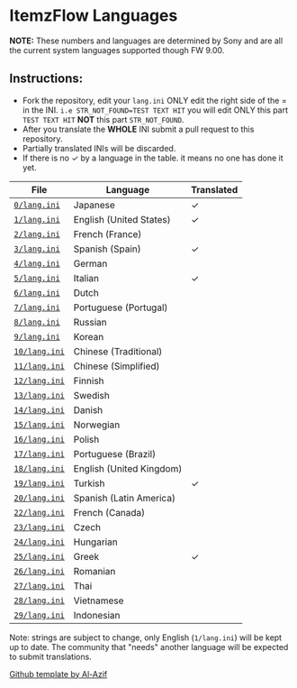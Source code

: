 # ItemzFlow Languages

**NOTE:** These numbers and languages are determined by Sony and are all the current system languages supported though FW 9.00.

## **Instructions:**

- Fork the repository, edit your `lang.ini` ONLY edit the right side of the = in the INI.
`i.e STR_NOT_FOUND=TEST TEXT HIT` you will edit ONLY this part `TEST TEXT HIT` **NOT** this part `STR_NOT_FOUND`.  
- After you translate the **WHOLE** INI submit a pull request to this repository.
- Partially translated INIs will be discarded.
- If there is no ✓ by a language in the table. it means no one has done it yet.

| File                         | Language                 | Translated |
|------------------------------|--------------------------|------------|
| [`0/lang.ini`](0/lang.ini)   | Japanese                 | ✓           |
| [`1/lang.ini`](1/lang.ini)   | English (United States)  | ✓          |
| [`2/lang.ini`](2/lang.ini)   | French (France)          |            |
| [`3/lang.ini`](3/lang.ini)   | Spanish (Spain)          | ✓          |
| [`4/lang.ini`](4/lang.ini)   | German                   |            |
| [`5/lang.ini`](5/lang.ini)   | Italian                  | ✓          |
| [`6/lang.ini`](6/lang.ini)   | Dutch                    |            |
| [`7/lang.ini`](7/lang.ini)   | Portuguese (Portugal)    |            |
| [`8/lang.ini`](8/lang.ini)   | Russian                  |            |
| [`9/lang.ini`](9/lang.ini)   | Korean                   |            |
| [`10/lang.ini`](10/lang.ini) | Chinese (Traditional)    |            |
| [`11/lang.ini`](11/lang.ini) | Chinese (Simplified)     |            |
| [`12/lang.ini`](12/lang.ini) | Finnish                  |            |
| [`13/lang.ini`](13/lang.ini) | Swedish                  |            |
| [`14/lang.ini`](14/lang.ini) | Danish                   |            |
| [`15/lang.ini`](15/lang.ini) | Norwegian                |            |
| [`16/lang.ini`](16/lang.ini) | Polish                   |            |
| [`17/lang.ini`](17/lang.ini) | Portuguese (Brazil)      |            |
| [`18/lang.ini`](18/lang.ini) | English (United Kingdom) |            |
| [`19/lang.ini`](19/lang.ini) | Turkish                  |   ✓        |
| [`20/lang.ini`](20/lang.ini) | Spanish (Latin America)  |            |
| [`22/lang.ini`](22/lang.ini) | French (Canada)          |            |
| [`23/lang.ini`](23/lang.ini) | Czech                    |            |
| [`24/lang.ini`](24/lang.ini) | Hungarian                |            |
| [`25/lang.ini`](25/lang.ini) | Greek                    | ✓          |
| [`26/lang.ini`](26/lang.ini) | Romanian                 |            |
| [`27/lang.ini`](27/lang.ini) | Thai                     |            |
| [`28/lang.ini`](28/lang.ini) | Vietnamese               |            |
| [`29/lang.ini`](29/lang.ini) | Indonesian               |            |

Note: strings are subject to change, only English (`1/lang.ini`) will be kept up to date. The community that "needs" another language will be expected to submit translations.

[Github template by Al-Azif](https://github.com/Al-Azif/ps4-payload-guest-languages)
